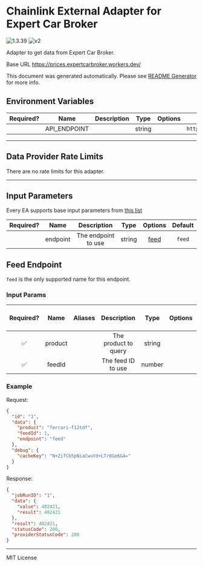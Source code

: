 # Chainlink External Adapter for Expert Car Broker

![1.3.39](https://img.shields.io/github/package-json/v/smartcontractkit/external-adapters-js?filename=packages/sources/expert-car-broker/package.json) ![v2](https://img.shields.io/badge/framework%20version-v2-blueviolet)

Adapter to get data from Expert Car Broker.

Base URL https://prices.expertcarbroker.workers.dev/

This document was generated automatically. Please see [README Generator](../../scripts#readme-generator) for more info.

## Environment Variables

| Required? |     Name     | Description |  Type  | Options |                    Default                    |
| :-------: | :----------: | :---------: | :----: | :-----: | :-------------------------------------------: |
|           | API_ENDPOINT |             | string |         | `https://prices.expertcarbroker.workers.dev/` |

---

## Data Provider Rate Limits

There are no rate limits for this adapter.

---

## Input Parameters

Every EA supports base input parameters from [this list](../../core/bootstrap#base-input-parameters)

| Required? |   Name   |     Description     |  Type  |        Options         | Default |
| :-------: | :------: | :-----------------: | :----: | :--------------------: | :-----: |
|           | endpoint | The endpoint to use | string | [feed](#feed-endpoint) | `feed`  |

## Feed Endpoint

`feed` is the only supported name for this endpoint.

### Input Params

| Required? |  Name   | Aliases |     Description      |  Type  | Options | Default | Depends On | Not Valid With |
| :-------: | :-----: | :-----: | :------------------: | :----: | :-----: | :-----: | :--------: | :------------: |
|    ✅     | product |         | The product to query | string |         |         |            |                |
|    ✅     | feedId  |         |  The feed ID to use  | number |         |         |            |                |

### Example

Request:

```json
{
  "id": "1",
  "data": {
    "product": "ferrari-f12tdf",
    "feedId": 1,
    "endpoint": "feed"
  },
  "debug": {
    "cacheKey": "N+ZifCh5pNiaCwuYd+LTr8Ge6G4="
  }
}
```

Response:

```json
{
  "jobRunID": "1",
  "data": {
    "value": 482421,
    "result": 482421
  },
  "result": 482421,
  "statusCode": 200,
  "providerStatusCode": 200
}
```

---

MIT License
